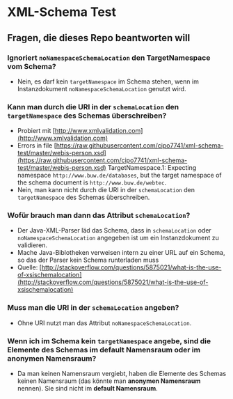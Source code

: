 # XML-Schema Test

## Fragen, die dieses Repo beantworten will

### Ignoriert `noNamespaceSchemaLocation` den TargetNamespace vom Schema?
  - Nein, es darf kein `targetNamespace` im Schema stehen, wenn im Instanzdokument `noNamespaceSchemaLocation` genutzt wird. 
### Kann man durch die URI in der `schemaLocation` den `targetNamespace` des Schemas überschreiben?
  - Probiert mit [http://www.xmlvalidation.com](http://www.xmlvalidation.com)
  - Errors in file [https://raw.githubusercontent.com/cipo7741/xml-schema-test/master/webis-person.xsd](https://raw.githubusercontent.com/cipo7741/xml-schema-test/master/webis-person.xsd)
TargetNamespace.1: Expecting namespace `http://www.buw.de/databases`, but the target namespace of the schema document is `http://www.buw.de/webtec`.
  - Nein, man kann nicht durch die URI in der `schemaLocation` den `targetNamespace` des Schemas überschreiben.

### Wofür brauch man dann das Attribut `schemaLocation`?
  - Der Java-XML-Parser läd das Schema, dass in `schemaLocation` oder `noNamespaceSchemaLocation` angegeben ist um ein Instanzdokument zu validieren.
  - Mache Java-Biblotheken verweisen intern zu einer URL auf ein Schema, so das der Parser kein Schema runterladen muss
  - Quelle: [http://stackoverflow.com/questions/5875021/what-is-the-use-of-xsischemalocation](http://stackoverflow.com/questions/5875021/what-is-the-use-of-xsischemalocation)
  
### Muss man die URI in der `schemaLocation` angeben?
  - Ohne URI nutzt man das Attribut `noNamespaceSchemaLocation`.
### Wenn ich im Schema kein `targetNamespace` angebe, sind die Elemente des Schemas im **default Namensraum** oder im **anonymen Namensraum**?

  - Da man keinen Namensraum vergiebt, haben die Elemente des Schemas keinen Namensraum (das könnte man **anonymen Namensraum** nennen). Sie sind nicht im **default Namensraum**.
